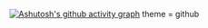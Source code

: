 [![Ashutosh's github activity graph](https://github-readme-activity-graph.vercel.app/graph?username=prathampithalia)](https://github.com/ashutosh00710/github-readme-activity-graph)
theme = github

